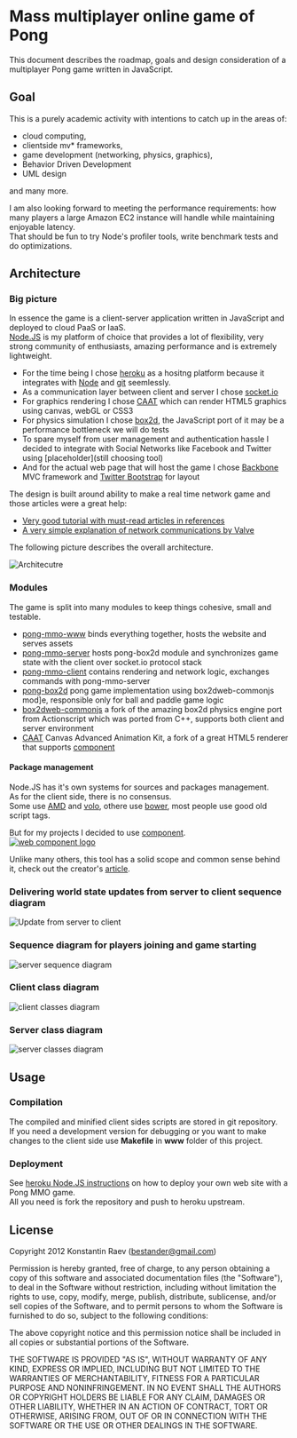 Mass multiplayer online game of Pong
====

This document describes the roadmap, goals and design consideration of a multiplayer Pong game written in JavaScript.  

Goal
----

This is a purely academic activity with intentions to catch up in the areas of:
- cloud computing, 
- clientside mv* frameworks,
- game development (networking, physics, graphics), 
- Behavior Driven Development
- UML design 

and many more.   

I am also looking forward to meeting the performance requirements: how many players a large Amazon EC2 instance will handle while maintaining enjoyable latency.    
That should be fun to try Node's profiler tools, write benchmark tests and do optimizations.  


Architecture
----

### Big picture

In essence the game is a client-server application written in JavaScript and deployed to cloud PaaS or IaaS.    
[Node.JS](http://www.nodejs.org) is my platform of choice that provides a lot of flexibility, very strong community of enthusiasts, amazing performance and is extremely lightweight.  

- For the time being I chose [heroku](http://www.heroku.com) as a hositng platform because it integrates with [Node](http://www.nodejs.org) and [git](http://www.github.com) seemlessly.
- As a communication layer between client and server I chose [socket.io](http://www.socket.io)
- For graphics rendering I chose [CAAT](https://github.com/hyperandroid/CAAT) which can render HTML5 graphics using canvas, webGL or CSS3
- For physics simulation I chose [box2d](http://box2d.org/), the JavaScript port of it may be a performance bottleneck we will do tests
- To spare myself from user management and authentication hassle I decided to integrate with Social Networks like Facebook and Twitter using [placeholder](still choosing tool)
- And for the actual web page that will host the game I chose [Backbone](http://www.backbonejs.org) MVC framework and [Twitter Bootstrap](http://twitter.github.com/bootstrap/) for layout

The design is built around ability to make a real time network game and those articles were a great help:
- [Very good tutorial with must-read articles in references](http://buildnewgames.com/real-time-multiplayer)
- [A very simple explanation of network communications by Valve](https://developer.valvesoftware.com/wiki/Source_Multiplayer_Networking)


The following picture describes the overall architecture.  

![Architecutre](https://raw.github.com/bestander/pong-mmo-www/master/documentation/pong-all-components.png)

### Modules

The game is split into many modules to keep things cohesive, small and testable.

- [pong-mmo-www](https://github.com/bestander/pong-mmo-www) binds everything together, hosts the website and serves assets
- [pong-mmo-server](https://github.com/bestander/pong-mmo-server) hosts pong-box2d module and synchronizes game state with the client over socket.io protocol stack
- [pong-mmo-client](https://github.com/bestander/pong-mmo-client) contains rendering and network logic, exchanges commands with pong-mmo-server
- [pong-box2d](https://github.com/bestander/pong-box2d) pong game implementation using box2dweb-commonjs mod]e, responsible only for ball and paddle game logic
- [box2dweb-commonjs](https://github.com/bestander/box2dweb-commonjs) a fork of the amazing box2d physics engine port from Actionscript which was ported from C++, supports both client and server environment
- [CAAT](https://github.com/bestander/CAAT) Canvas Advanced Animation Kit, a fork of a great HTML5 renderer that supports [component](https://github.com/component/component/)

#### Package management

Node.JS has it's own systems for sources and packages management.  
As for the client side, there is no consensus.  
Some use [AMD](http://www.requirejs.org) and [volo](http://volojs.org), othere use [bower](https://github.com/twitter/bower), most people use good old script tags.  

But for my projects I decided to use [component](https://github.com/component/component/).    
[![web component logo](https://component.jit.su/component-badge.svg)](https://github.com/component/component)

Unlike many others, this tool has a solid scope and common sense behind it, check out the creator's [article](https://github.com/component/component/wiki/F.A.Q).  

### Delivering world state updates from server to client sequence diagram

![Update from server to client](https://raw.github.com/bestander/pong-mmo-www/master/documentation/world-update-sequence.png)

### Sequence diagram for players joining and game starting

![server sequence diagram](https://raw.github.com/bestander/pong-mmo-www/master/documentation/players-connect-sequence.png)


### Client class diagram

![client classes diagram](https://raw.github.com/bestander/pong-mmo-www/master/documentation/client-classes.png)

### Server class diagram

![server classes diagram](https://raw.github.com/bestander/pong-mmo-www/master/documentation/server-classes.png)


Usage
----


### Compilation

The compiled and minified client sides scripts are stored in git repository.  
If you need a development version for debugging or you want to make changes to the client side use **Makefile** in **www** folder of this project.  

### Deployment

See [heroku Node.JS instructions](https://devcenter.heroku.com/articles/nodejs) on how to deploy your own web site with a Pong MMO game.  
All you need is fork the repository and push to heroku upstream.


License
----

Copyright 2012 Konstantin Raev (bestander@gmail.com)

Permission is hereby granted, free of charge, to any person obtaining
a copy of this software and associated documentation files (the
"Software"), to deal in the Software without restriction, including
without limitation the rights to use, copy, modify, merge, publish,
distribute, sublicense, and/or sell copies of the Software, and to
permit persons to whom the Software is furnished to do so, subject to
the following conditions:

The above copyright notice and this permission notice shall be
included in all copies or substantial portions of the Software.

THE SOFTWARE IS PROVIDED "AS IS", WITHOUT WARRANTY OF ANY KIND,
EXPRESS OR IMPLIED, INCLUDING BUT NOT LIMITED TO THE WARRANTIES OF
MERCHANTABILITY, FITNESS FOR A PARTICULAR PURPOSE AND
NONINFRINGEMENT. IN NO EVENT SHALL THE AUTHORS OR COPYRIGHT HOLDERS BE
LIABLE FOR ANY CLAIM, DAMAGES OR OTHER LIABILITY, WHETHER IN AN ACTION
OF CONTRACT, TORT OR OTHERWISE, ARISING FROM, OUT OF OR IN CONNECTION
WITH THE SOFTWARE OR THE USE OR OTHER DEALINGS IN THE SOFTWARE.
